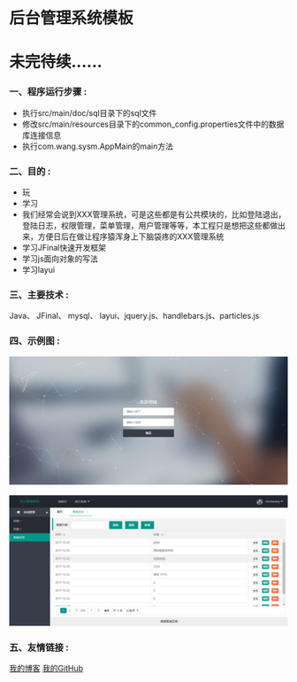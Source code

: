 # 后台管理系统模板

<h1>未完待续......</h1>

<h3>一、程序运行步骤 :</h3>
<ul>
    <li>执行src/main/doc/sql目录下的sql文件</li>
    <li>修改src/main/resources目录下的common_config.properties文件中的数据库连接信息</li>
    <li>执行com.wang.sysm.AppMain的main方法</li>
</ul>

<h3>二、目的 :</h3>
<ul>
    <li>玩</li>
    <li>学习</li>
    <li>我们经常会说到XXX管理系统，可是这些都是有公共模块的，比如登陆退出，登陆日志，权限管理，菜单管理，用户管理等等，本工程只是想把这些都做出来，方便日后在做让程序猿浑身上下脑袋疼的XXX管理系统</li>
    <li>学习JFinal快速开发框架</li>
    <li>学习js面向对象的写法</li>
    <li>学习layui</li>
</ul>

<h3>三、主要技术 :</h3>
Java、 JFinal、 mysql、 layui、jquery.js、handlebars.js、particles.js

<h3>四、示例图 :</h3>

![image](https://github.com/hejiawang/SysM/blob/master/src/main/doc/images/login.png)

![image](https://github.com/hejiawang/SysM/blob/master/src/main/doc/images/codelog.png)

<h3>五、友情链接 :</h3>
<a href="http://hejiawangjava.iteye.com/">我的博客</a>
<a href="https://github.com">我的GitHub</a>
